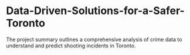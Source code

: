 # Data-Driven-Solutions-for-a-Safer-Toronto
The project summary outlines a comprehensive analysis of crime data to understand and predict shooting incidents in Toronto. 
